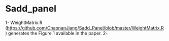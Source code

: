 # Sadd_panel
1- WeightMatrix.R (https://github.com/ChaonanJiang/Sadd_Panel/blob/master/WeightMatrix.R) generates the Figure 1 available in the paper. 
2- 
